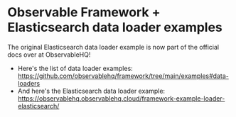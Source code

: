 # Observable Framework + Elasticsearch data loader examples

The original Elasticsearch data loader example is now part of the official docs over at ObservableHQ!

- Here's the list of data loader examples: https://github.com/observablehq/framework/tree/main/examples#data-loaders
- And here's the Elasticsearch data loader example: https://observablehq.observablehq.cloud/framework-example-loader-elasticsearch/
